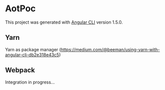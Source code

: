 # AotPoc

This project was generated with [Angular CLI](https://github.com/angular/angular-cli) version 1.5.0.

## Yarn

Yarn as package manager (https://medium.com/@beeman/using-yarn-with-angular-cli-db2e318e43c5)

## Webpack

Integration in progress...
